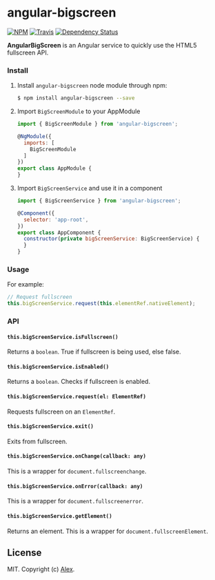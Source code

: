 # angular-bigscreen

[![NPM][npm-image]][npm-url]
[![Travis][travis-image]][travis-url]
[![Dependency Status][dependency-status-image]][dependency-status-url]

**AngularBigScreen** is an Angular service to quickly use the HTML5 fullscreen API.

### Install

1. Install `angular-bigscreen` node module through npm:

	```bash
	$ npm install angular-bigscreen --save
	```

2. Import `BigScreenModule` to your AppModule

	```js
	import { BigScreenModule } from 'angular-bigscreen';
	
	@NgModule({
	  imports: [
	    BigScreenModule
	  ]
	})
	export class AppModule {	
	}
	```

3. Import `BigScreenService` and use it in a component

	```js
	import { BigScreenService } from 'angular-bigscreen';
	
	@Component({
	  selector: 'app-root',
	})
	export class AppComponent {
	  constructor(private bigScreenService: BigScreenService) {
	  }
	}
	```

### Usage

For example:

  ```js
  // Request fullscreen
  this.bigScreenService.request(this.elementRef.nativeElement);
  ```

### API

#### `this.bigScreenService.isFullscreen()`

Returns a `boolean`. True if fullscreen is being used, else false. 

#### `this.bigScreenService.isEnabled()`

Returns a `boolean`. Checks if fullscreen is enabled.

#### `this.bigScreenService.request(el: ElementRef)`

Requests fullscreen on an `ElementRef`.

#### `this.bigScreenService.exit()`

Exits from fullscreen.

#### `this.bigScreenService.onChange(callback: any)`

This is a wrapper for `document.fullscreenchange`.

#### `this.bigScreenService.onError(callback: any)`

This is a wrapper for `document.fullscreenerror`.

#### `this.bigScreenService.getElement()`

Returns an element. This is a wrapper for `document.fullscreenElement`.

## License

MIT. Copyright (c) [Alex](https://github.com/alxhotel).

[npm-image]: https://img.shields.io/npm/v/angular-bigscreen.svg
[npm-url]: https://npmjs.org/package/angular-bigscreen
[travis-image]: https://img.shields.io/travis/alxhotel/angular-bigscreen/master.svg
[travis-url]: https://travis-ci.com/alxhotel/angular-bigscreen
[dependency-status-image]: https://david-dm.org/alxhotel/angular-bigscreen/peer-status.svg
[dependency-status-url]: https://david-dm.org/alxhotel/angular-bigscreen?type=peer
